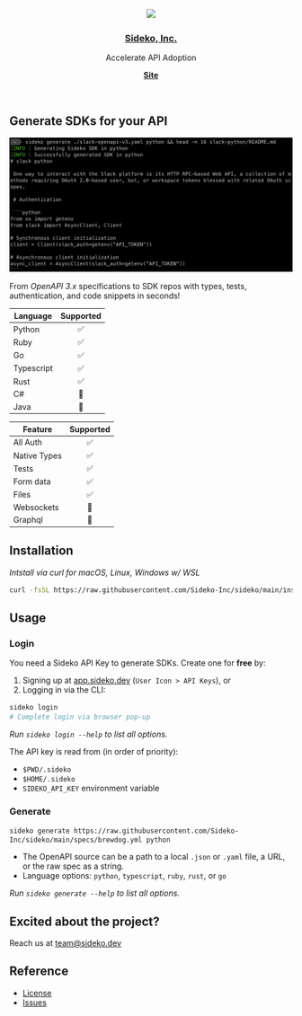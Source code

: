<p align="center">
  <a href="https://sideko.dev">
    <img src="https://storage.googleapis.com/sideko.appspot.com/public_assets/website_assets/logo-symbol.svg" height="96">
    <h3 align="center">Sideko, Inc.</h3>
  </a>
</p>

<p align="center">
  Accelerate API Adoption
</p>

<p align="center">
  <a href="https://sideko.dev"><strong>Site</strong></a>
</p>
<br/>

## Generate SDKs for your API

<img width="1209" alt="generate-cmd" src="assets/generate_cmd.png">

From _OpenAPI 3.x_ specifications to SDK repos with types, tests, authentication, and code snippets in seconds!

| Language   | Supported |
| ---------- | :-------: |
| Python     |    ✅     |
| Ruby       |    ✅     |
| Go         |    ✅     |
| Typescript |    ✅     |
| Rust       |    ✅     |
| C#         |    🚧     |
| Java       |    🚧     |

| Feature      | Supported |
| ------------ | :-------: |
| All Auth     |    ✅     |
| Native Types |    ✅     |
| Tests        |    ✅     |
| Form data    |    ✅     |
| Files        |    ✅     |
| Websockets   |    🚧     |
| Graphql      |    🚧     |

## Installation

_Intstall via curl for macOS, Linux, Windows w/ WSL_

```bash
curl -fsSL https://raw.githubusercontent.com/Sideko-Inc/sideko/main/install.sh | sh
```

## Usage

### Login

You need a Sideko API Key to generate SDKs. Create one for **free** by:

1. Signing up at [app.sideko.dev](http://app.sideko.dev) (`User Icon > API Keys`), or
2. Logging in via the CLI:

```bash
sideko login
# Complete login via browser pop-up
```

_Run `sideko login --help` to list all options._

The API key is read from (in order of priority):

- `$PWD/.sideko`
- `$HOME/.sideko`
- `SIDEKO_API_KEY` environment variable

### Generate

```
sideko generate https://raw.githubusercontent.com/Sideko-Inc/sideko/main/specs/brewdog.yml python
```

- The OpenAPI source can be a path to a local `.json` or `.yaml` file, a URL, or the raw spec as a string.
- Language options: `python`, `typescript`, `ruby`, `rust`, or `go`

_Run `sideko generate --help` to list all options._

## Excited about the project?

Reach us at team@sideko.dev

## Reference

- [License](./LICENSE)
- [Issues](https://github.com/Sideko-Inc/sideko/issues/new)
